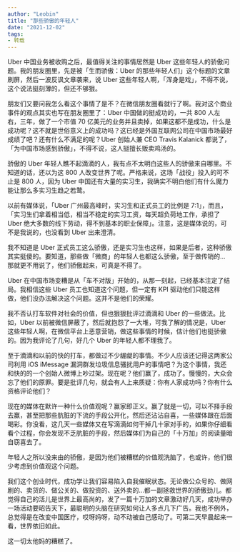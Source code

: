```yaml
---
author: "Leobin"
title: "那些骄傲的年轻人"
date: "2021-12-02"
tags:
- 转载
---
```


Uber 中国业务被收购之后，最值得关注的事情居然是 Uber 这些年轻人的骄傲问题。<!--more-->我的朋友圈里，先是被「生而骄傲：Uber 的那些年轻人们」这个标题的文章刷屏，然后一波反讽文章袭来，说 Uber 这些年轻人啊，「浑身是戏」，不得不说，这个说法挺刻薄的，但还不够狠。

朋友们又要问我怎么看这个事情了是不？在微信朋友圈看就行了啊。我对这个商业事件的观点其实也写在朋友圈里了：Uber 中国做的挺成功的，一共 800 人左右，三年，做了一个市值 70 亿美元的业务并且卖掉，如果这都不是成功，什么是成功呢？这不就是世俗意义上的成功吗？这已经是外国互联网公司在中国市场最好成绩了吧？还有什么不满足的呢？Uber 创始人兼 CEO Travis Kalanick 都说了，「为中国市场感到骄傲」，不得不说，这人挺擅长贩卖鸡汤的。

骄傲的 Uber 年轻人瞧不起滴滴的人，我有点不太明白这些人的骄傲来自哪里。不知道的话，还以为这 800 人改变世界了呢。严格来说，这场「战役」投入的可不止是 800 人，因为 Uber 中国还有大量的实习生，我确实不明白他们有什么魔力能让那么多实习生趋之若鹜。

以前有媒体说，「Uber 广州最高峰时，实习生和正式员工的比例是 7:1」，而且，「实习生们拿着相当低，相当不稳定的实习工资，每天超负荷地工作，承担了 Uber 绝大多数的线下劳动，得不到基本的职业保障」。注意，这是媒体说的，可不是我说的，也没看到 Uber 出来澄清。

我不知道是 Uber 正式员工这么骄傲，还是实习生也这样，如果是后者，这种骄傲其实挺傻的。要知道，那些做「微商」的年轻人也都这么骄傲，至于做传销的… 那就更不用说了，他们骄傲起来，可真是不得了。

Uber 在中国市场变糟是从「车不对版」开始的，从那一刻起，已经基本注定了结局。我相信这些 Uber 员工也知道这个问题，但一定有 KPI 驱动他们只能这样做，他们没办法解决这个问题。这并不是他们的荣耀。

我不否认打车软件对社会的价值，但也狠狠批评过滴滴和 Uber 的一些做法。比如，Uber 以前被微信屏蔽了，然后就抱怨了一大堆，可我了解的情况是，Uber 这些年轻人啊，在微信平台上恶意营销，做这些事情的时候，估计他们也挺骄傲的。因为我评论了几句，好几个 Uber 的年轻人都不理我了。

至于滴滴和以前的快的打车，都做过不少龌龊的事情。不少人应该还记得这两家公司利用 iOS iMessage 漏洞群发垃圾信息骚扰用户的事情吧？为这个事情，我还和快的的一个创始人微博上吵过架。现在呢？他们赢了，成功了。慢慢的，大众会忘了他们的原罪。要是批评几句，就会有人上来质疑：你有人家成功吗？你有什么资格评论他们？

现在的媒体在默许一种什么价值观呢？赢家即正义。赢了就是一切，可以不择手段去赢，甚至把那些肮脏的下流的手段公开化，然后还沾沾自喜，一些媒体跟在后面喝彩。你没看，这几天一些媒体又在写滴滴如何干掉几十家对手的，如果你仔细看看个过程，你会发现不乏肮脏的手段，然后媒体们为自己的「十万加」的阅读量暗自窃喜去了。

年轻人之所以没来由的骄傲，是因为他们被糟糕的价值观洗脑了，也或许，他们很少考虑到价值观这个问题。

我们这个创业时代，成功学让我们容易陷入自我催眠状态。无论做公众号的、做网剧的、卖货的、做公关的、做投资的、送外卖的…都一副拯救世界的骄傲劲儿。都觉得自己的活儿是世界上最高尚的，发了一篇十万加的文章激动好几天，成功举办一场活动要昭告天下，最聪明的头脑在研究如何让人多点几下广告。我也不例外，总觉得是在改变中国医疗，哎呀妈呀，动不动被自己感动了。可第二天早晨起来一看，世界依旧如此。

这一切太他妈的糟糕了。
